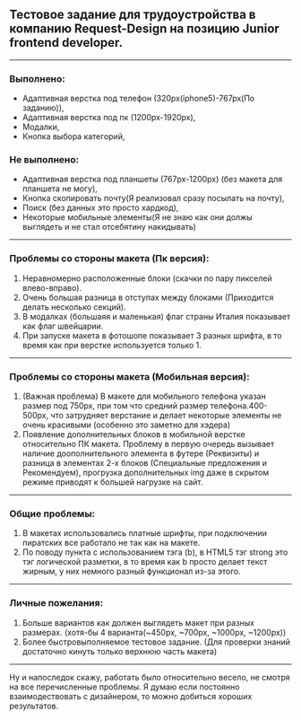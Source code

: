 ## Тестовое задание для трудоустройства в компанию Request-Design на позицию Junior frontend developer.

-----------------------------------------------------------------

### Выполнено:
* Адаптивная верстка под телефон (320px(iphone5)-767px(По заданию)),
* Адаптивная верстка под пк (1200px-1920px),
* Модалки,
* Кнопка выбора категорий,
### Не выполнено:
* Адаптивная верстка под планшеты (767px-1200px) (без макета для планшета не могу),
* Кнопка скопировать почту(Я реализовал сразу посылать на почту),
* Поиск (без данных это просто хардкод),
* Некоторые мобильные элементы(Я не знаю как они должы выглядеть и не стал отсебятину накидывать)

-----------------------------------------------------------------------------

### Проблемы со стороны макета (Пк версия):
1) Неравномерно расположенные блоки (скачки по пару пикселей влево-вправо).
2) Очень большая разница в отступах между блоками (Приходится делать несколько секций).
3) В модалках (большаяя и маленькая) флаг страны Италия показывает как флаг швейцарии.
4) При запуске макета в фотошопе показывает 3 разных шрифта, в то время как при верстке используется только 1.

------------------------------------------------------------------------------

### Проблемы со стороны макета (Мобильная версия):
1) (Важная проблема) В макете для мобильного телефона указан размер под 750px, при том что средний размер телефона.400-500px, что затрудняет верстание и делает некоторые элементы не очень красивыми (особенно это заметно для хэдера)
2) Появление дополнительных блоков в мобильной верстке относительно ПК макета. Проблему в первую очередь вызывает наличие доополнительного элемента в футере (Реквизиты) и разница в элементах 2-х блоков (Специальные предложения и Рекомендуем), прогрузка дополнительных img даже в скрытом режиме приводят к большей нагрузке на сайт.

------------------------------------------------------------------------------------
### Общие проблемы:
1) В макетах использовались платные шрифты, при подключении пиратских все работало не так как на макете.
2) По поводу пункта с использованием тэга (b), в HTML5 тэг strong это тэг логической разметки, в то время как b просто делает текст жирным, у них немного разный функционал из-за этого.

-------------------------------------------------------------------------------------------

### Личные пожелания:
1) Больше вариантов как должен выглядеть макет при разных размерах. (хотя-бы 4 варианта(~450px, ~700px, ~1000px, ~1200px))
2) Более быстровыполняемое тестовое задание. (Для проверки знаний достаточно кинуть только верхнюю часть макета)

----------------------------------------------------------------------------------------------

Ну и напоследок скажу, работать было относительно весело, не смотря на все перечисленные проблемы. Я думаю если постоянно взаимодествовать с дизайнером, то можно добиться хороших результатов.